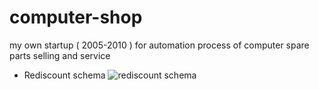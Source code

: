 # computer-shop
my own startup ( 2005-2010 ) for automation process of computer spare parts selling and service
* Rediscount schema
![rediscount schema](https://github.com/user-attachments/assets/ad5195e0-ead1-4d07-86a7-6679da179583)
